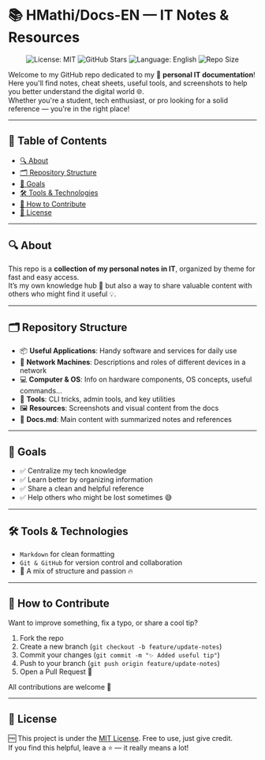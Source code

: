 # 📚 HMathi/Docs-EN — IT Notes & Resources
<p align="center">
  <img src="https://img.shields.io/badge/License-MIT-blue.svg" alt="License: MIT" />
  <img src="https://img.shields.io/github/stars/HMathi/Docs?style=social" alt="GitHub Stars" />
  <img src="https://img.shields.io/badge/language-english-blue.svg" alt="Language: English" />
  <img src="https://img.shields.io/github/repo-size/HMathi/Docs-EN" alt="Repo Size" />
</p>

Welcome to my GitHub repo dedicated to my 📖 **personal IT documentation**!  
Here you'll find notes, cheat sheets, useful tools, and screenshots to help you better understand the digital world 🌐.  
Whether you're a student, tech enthusiast, or pro looking for a solid reference — you're in the right place!

---

## 🚀 Table of Contents

- [🔍 About](#-about)
- [🗂️ Repository Structure](#-repository-structure)
- [🎯 Goals](#-goals)
- [🛠️ Tools & Technologies](#-tools--technologies)
- [🤝 How to Contribute](#-how-to-contribute)
- [📝 License](#-license)

---

## 🔍 About

This repo is a **collection of my personal notes in IT**, organized by theme for fast and easy access.  
It’s my own knowledge hub 🧠 but also a way to share valuable content with others who might find it useful 💡.

---

## 🗂️ Repository Structure

- 📦 **Useful Applications**: Handy software and services for daily use  
- 🧠 **Network Machines**: Descriptions and roles of different devices in a network  
- 💻 **Computer & OS**: Info on hardware components, OS concepts, useful commands...  
- 🧰 **Tools**: CLI tricks, admin tools, and key utilities  
- 🖼️ **Resources**: Screenshots and visual content from the docs  
- 📝 **Docs.md**: Main content with summarized notes and references

---

## 🎯 Goals

- ✅ Centralize my tech knowledge  
- ✅ Learn better by organizing information  
- ✅ Share a clean and helpful reference  
- ✅ Help others who might be lost sometimes 😅

---

## 🛠️ Tools & Technologies

- `Markdown` for clean formatting  
- `Git & GitHub` for version control and collaboration  
- 📂 A mix of structure and passion 🔥

---

## 🤝 How to Contribute

Want to improve something, fix a typo, or share a cool tip?

1. Fork the repo  
2. Create a new branch (`git checkout -b feature/update-notes`)  
3. Commit your changes (`git commit -m "✨ Added useful tip"`)  
4. Push to your branch (`git push origin feature/update-notes`)  
5. Open a Pull Request 🙌

All contributions are welcome 🙏

---

## 📝 License

🆓 This project is under the [MIT License](LICENSE). Free to use, just give credit.  
If you find this helpful, leave a ⭐ — it really means a lot!
